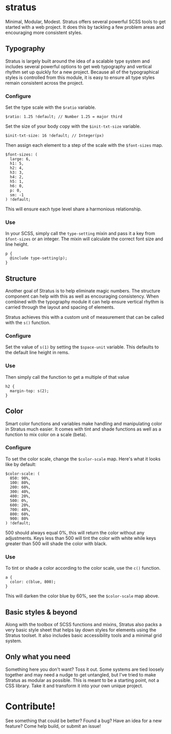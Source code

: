 # stratus
Minimal, Modular, Modest. Stratus offers several powerful SCSS tools to get started with a web project. It does this by tackling a few problem areas and encouraging more consistent styles.
## Typography
Stratus is largely built around the idea of a scalable type system and includes several powerful options to get web typography and vertical rhythm set up quickly for a new project. Because all of the typographical styles is controlled from this module, it is easy to ensure all type styles remain consistent across the project.

### Configure
Set the type scale with the ``$ratio`` variable.
```
$ratio: 1.25 !default; // Number 1.25 = major third
```
Set the size of your body copy with the ``$init-txt-size`` variable.
```
$init-txt-size: 16 !default; // Integer(px)
```
Then assign each element to a step of the scale with the ``$font-sizes`` map.
```
$font-sizes: (
  large: 6,
  h1: 5,
  h2: 4,
  h3: 3,
  h4: 2,
  h5: 1,
  h6: 0,
  p: 0,
  sm: -1
) !default;
```
This will ensure each type level share a harmonious relationship.

### Use
In your SCSS, simply call the ``type-setting`` mixin and pass it a key from ``$font-sizes`` or an integer. The mixin will calculate the correct font size and line height.
```
p {
  @include type-setting(p);
}
```

## Structure
Another goal of Stratus is to help eliminate magic numbers. The structure component can help with this as well as encouraging consistency. When combined with the typography module it can help ensure vertical rhythm is carried through the layout and spacing of elements.

Stratus achieves this with a custom unit of measurement that can be called with the ``s()`` function.

### Configure
Set the value of ``s(1)`` by setting the ``$space-unit`` variable. This defaults to the default line height in rems.

### Use
Then simply call the function to get a multiple of that value
```
h2 {
  margin-top: s(2);
}
```

## Color
Smart color functions and variables make handling and manipulating color in Stratus much easier. It comes with tint and shade functions as well as a function to mix color on a scale (beta).

### Configure
To set the color scale, change the ``$color-scale`` map. Here's what it looks like by default:
```
$color-scale: (
  050: 90%,
  100: 80%,
  200: 60%,
  300: 40%,
  400: 20%,
  500: 0%,
  600: 20%,
  700: 40%,
  800: 60%,
  900: 80%
) !default;
```

500 should always equal 0%, this will return the color without any adjustments. Keys less than 500 will tint the color with white while keys greater than 500 will shade the color with black.

### Use
To tint or shade a color according to the color scale, use the ``c()`` function.
```
a {
  color: c(blue, 800);
}
```
This will darken the color blue by 60%, see the ``$color-scale`` map above.

## Basic styles & beyond
Along with the toolbox of SCSS functions and mixins, Stratus also packs a very basic style sheet that helps lay down styles for elements using the Stratus toolset. It also includes basic accessibility tools and a minimal grid system.

## Only what you need
Something here you don't want? Toss it out. Some systems are tied loosely together and may need a nudge to get untangled, but I've tried to make Stratus as modular as possible. This is meant to be a starting point, not a CSS library. Take it and transform it into your own unique project.

# Contribute!
See something that could be better? Found a bug? Have an idea for a new feature?
Come help build, or submit an issue!